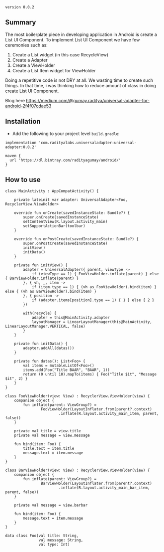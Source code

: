`version 0.0.2`

## Summary

The most boilerplate piece in developing application in Android is create a List UI Component. To implement List UI Component we have few ceremonies such as:
1. Create a List widget (in this case RecycleView)
2. Create a Adapter
3. Create a ViewHolder
4. Create a List Item widget for ViewHolder

Doing a repetitive code is not DRY at all. We wasting time to create such things. In that time, i was thinking how to reduce amount of class in doing create List UI Component.

Blog here https://medium.com/@gumay.raditya/universal-adapter-for-android-2f4f07cdae53

## Installation

* Add the following to your project level `build.gradle`:

```
implementation 'com.radityalabs.universaladapter:universal-adapter:0.0.2'
```

```
maven {
  url 'https://dl.bintray.com/radityagumay/android/'
}
```

## How to use

```
class MainActivity : AppCompatActivity() {

    private lateinit var adapter: UniversalAdapter<Foo, RecyclerView.ViewHolder>

    override fun onCreate(savedInstanceState: Bundle?) {
        super.onCreate(savedInstanceState)
        setContentView(R.layout.activity_main)
        setSupportActionBar(toolbar)
    }

    override fun onPostCreate(savedInstanceState: Bundle?) {
        super.onPostCreate(savedInstanceState)
        initView()
        initData()
    }

    private fun initView() {
        adapter = UniversalAdapter({ parent, viewType ->
            if (viewType == 1) { FooViewHolder.inflate(parent) } else { BarViewHolder.inflate(parent) }
        }, { vh, _, item ->
            if (item.type == 1) { (vh as FooViewHolder).bind(item) } else { (vh as BarViewHolder).bind(item) }
        }, { position ->
            if (adapter.items[position].type == 1) { 1 } else { 2 }
        })

        with(recycle) {
            adapter = this@MainActivity.adapter
            layoutManager = LinearLayoutManager(this@MainActivity, LinearLayoutManager.VERTICAL, false)
        }
    }

    private fun initData() {
        adapter.addAll(datas())
    }

    private fun datas(): List<Foo> {
        val items = mutableListOf<Foo>()
        items.add(Foo("Title BAAR", "BAAR", 1))
        return (0 until 10).mapTo(items) { Foo("Title $it", "Message $it", 2) }
    }
}

class FooViewHolder(view: View) : RecyclerView.ViewHolder(view) {
    companion object {
        fun inflate(parent: ViewGroup?) =
                FooViewHolder(LayoutInflater.from(parent?.context)
                        .inflate(R.layout.activity_main_item, parent, false))
    }

    private val title = view.title
    private val message = view.message

    fun bind(item: Foo) {
        title.text = item.title
        message.text = item.message
    }
}

class BarViewHolder(view: View) : RecyclerView.ViewHolder(view) {
    companion object {
        fun inflate(parent: ViewGroup?) =
                BarViewHolder(LayoutInflater.from(parent?.context)
                        .inflate(R.layout.activity_main_bar_item, parent, false))
    }

    private val message = view.barbar

    fun bind(item: Foo) {
        message.text = item.message
    }
}

data class Foo(val title: String,
               val message: String,
               val type: Int)
```
